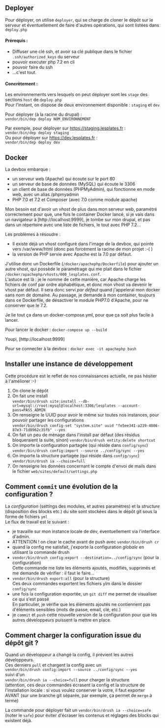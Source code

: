 Deployer
--------
Pour déployer, on utilise `deployer`, qui se charge de cloner le dépôt sur le serveur et éventuellement de faire d'autres opérations, qui sont listées dans `deploy.php`

#### Prérequis :
* Diffuser une clé ssh, et avoir sa clé publique dans le fichier `.ssh/authorized_keys` du serveur
* pouvoir executer php 7.2 en cli
* pouvoir faire du ssh
* ...c'est tout.

#### Concrètement :

Les environnements vers lesquels on peut déployer sont les `stage` des sections `host` de `deploy.php`  
Pour l'instant, on dispose de deux environnement disponible : `staging` et `dev`

Pour déployer (à la racine du drupal) :  
`vendor/bin/dep deploy NOM_ENVIRONNEMENT`

Par exemple, pour déployer sur https://staging.lesplates.fr :  
`vendor/bin/dep deploy staging`  
Ou pour déployer sur https://dev.lesplates.fr :  
`vendor/bin/dep deploy dev`

Docker
------

La devbox embarque :
* un serveur web (Apache) qui écoute sur le port 80
* un serveur de base de données (MySQL) qui écoute le 3306
* un client de base de données (PHPMyAdmin), qui fonctionne en mode web, avec un alias /phpmyadmin
* PHP 7.0 et 7.2 et Composer (avec 7.0 comme module apache)

Mon besoin est d'avoir un *vhost* de plus dans mon serveur web, paramétré correctement pour que, une fois le container Docker lancé, si je vais dans un navigateur à [http://localhost:9999], je tombe sur mon drupal, et pas dans un répertoire avec une liste de fichiers, le tout avec PHP 7.2...

Les problèmes à résoudre :
* Il existe déjà un vhost configuré dans l'image de la devbox, qui pointe vers /var/www/html (donc pas forcément la racine de mon projet :-( )  
* la version de PHP servie avec Apache est la 7.0 par défaut.

J'utilise donc un Dockerfile (`/docker/apachephp/Dockerfile`) pour ajouter un autre vhost, qui possède le paramétrage qui me plait dans le fichier `/docker/apachephp/vhosts/000_lesplates.conf`.  
L'astuce est là : je le nomme de cette manière, car Apache charge les fichiers de conf par ordre alphabétique, et donc mon vhost va devenir le vhost par défaut. Il sera donc servi *par défaut* quand j'appelerai mon docker sans nom de domaine.
Au passage, je demande à mon container, toujours dans ce Dockerfile, de désactiver le module PHP7.0 d'Apache, pour ne conserver que le 7.2.

Je lie tout ça dans un docker-compose.yml, pour que ça soit plus facile à lancer.

Pour lancer le docker : 
`docker-compose up --build`

Youpi, [http://localhost:9999]

Pour se connecter à la devbox :
`docker exec -it apachephp bash`

Installer une instance de développement
---------------------------------------

Cette procédure est le reflet de nos connaissances actuelle, ne pas hésiter à l'améliorer :-)

1. On clone le dépôt
1. On fait une install  
`vendor/bin/drush site:install --db-url=mysql://root:mysql@localhost:3306/lesplates --account-pass=PASS_ADMIN`
1. On renseigne le UUID pour avoir le même sur toutes nos instances, pour pouvoir partager les configurations  
`vendor/bin/drush config-set "system.site" uuid "fe5ee341-a219-4086-87e3-71d8962c35fb" --yes`
1. On fait un peu de ménage dans l'install par défaut (des résidus bloqueraient la suite, sinon)
`vendor/bin/drush entity:delete shortcut`
1. On importe la configuration partagée (qui réside dans `config/sync`)  
`vendor/bin/drush config:import --source ../config/sync --yes`
1. On importe la structure partagée (qui réside dans `config/sync`)  
`vendor/bin/drush ia --choice=full`
1. On renseigne les données concernant le compte d'envoi de mails dans le fichier `web/sites/default/settings.php`


Comment `commit` une évolution de la configuration ?
----------------------------------------------------

La _configuration_ (settings des modules, et autres paramètres) et la _structure_ (disposition des blocks etc.) du site sont stockées dans le dépôt git sous la forme de fichiers `yml`  
Le flux de travail est le suivant :  
* je travaille sur mon instance locale de dév, éventuellement via l'interface d'admin.
* ATTENTION ! on clear le cache avant de push avec `vendor/bin/drush cr`
* quand la config me satisfait, j'exporte la configuration *globale* en utilisant la commande drush  
* `vendor/bin/drush config:export --destination=../config/sync` (pour la configuration)  
Cette commande me liste les éléments ajoutés, modifiés, supprimés et me demande de vérifier : il faut le faire...
* `vendor/bin/drush export:all` (pour la structure)  
Ces deux commandes exportent les fichiers ylm dans le dossier `config/sync`
* une fois la configuration exportée, un `git diff` me permet de visualiser ce qui s'est passé  
En particulier, je vérifie que les éléments ajoutés ne contiennent pas d'éléments sensibles (mots de passe, email, clé, etc.)
* je `commit` et `push` cette nouvelle version de la configuration pour que les autres développeurs puissent la mettre en place.


Comment charger la configuration issue du dépôt git ?
-----------------------------------------------------

Quand un développeur a changé la config, il prévient les autres développeurs.  
Ces derniers `pull` et chargent la config avec un   
`vendor/bin/drush config:import --source ../config/sync --yes`  
suivi d'un  
`vendor/bin/drush ia --choice=full` pour charger la structure  
(attention, ces deux commandes écrasent la config et la structure de l'installation locale : si vous voulez conserver la votre, il faut exporter AVANT (sur une branche git séparée, par exemple, ça permet de `merge` à terme)

La commande pour déployer fait un `vendor/bin/drush ia --choice=safe` (noter le `safe`) pour éviter d'écraser les contenus et réglages des blocks qui existent déjà.